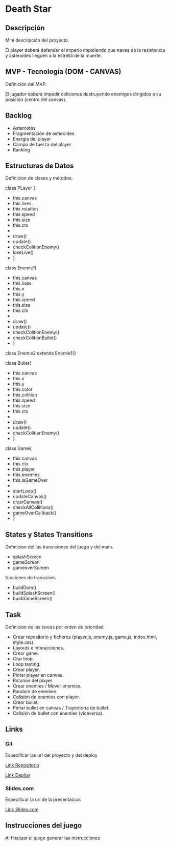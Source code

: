 # Death Star

## Descripción
Mini descripción del proyecto.

El player deberá defender el imperio impidiendo que naves de la resistencia y asteroides lleguen a la estrella de la muerte.

## MVP - Tecnología (DOM - CANVAS)
Definición del MVP.

El jugador deberá impedir colisiones destruyendo enemigos dirigidos a su posición (centro del canvas).  

## Backlog
- Asteroides 
- Fragmentación de asteroides
- Energía del player
- Campo de fuerza del player
- Ranking 

## Estructuras de Datos

Definicion de clases y métodos.

class PLayer {
-   this.canvas
-   this.lives
-   this.rotation
-   this.speed
-   this.size
-   this.ctx
- 
-   draw()
-   update()
-   checkColitionEnemy()
-   loseLive()
- }

class Enemie1{
-   this.canvas
-   this.lives
-   this.x
-   this.y
-   this.speed
-   this.size
-   this.ctx
- 
-   draw()
-   update()
-   checkColitionEnemy()
-   checkColitionBullet()
- }

class Enemie2 extends Enemie1{}

class Bullet{
-   this.canvas
-   this.x
-   this.y
-   this.color
-   this.colition
-   this.speed
-   this.size
-   this.ctx
- 
-   draw()
-   update()
-   checkColitionEnemy()
- }

class Game{
-   this.canvas
-   this.ctx
-   this.player
-   this.enemies
-   this.isGameOver
- 
-   startLoop()
-   updateCanvas()
-   clearCanvas()
-   checkAllCollitions()
-   gameOverCallback()
- }

## States y States Transitions

Definicion del las transiciones del juego y del main.

- splashScreen
- gameScreen
- gameoverScreen

funciones de transicion.

- buildDom()
- buildSplashScreen()
- buidGameScreen()


## Task

Definicion de las tareas por orden de prioridad

- Crear repositorio y ficheros (player.js, enemy.js, game.js, index.html, style.css).
- Layouts e interacciones. 
- Crear game.
- Crar loop.
- Loop testing.
- Crear player.
- Pintar player en canvas.
- Rotation del player.
- Crear enemies / Mover enemies.
- Random de enemies.
- Colisión de enemies con player.
- Crear bullet.
- Pintar bullet en canvas / Trayectoria de bullet.
- Colisión de bullet con enemies (viceversa).

## Links

### Git

Especificar las url del proyecto y del deploy

[Link Repositorio](https://github.com/stellarwaves/DeathStar.git)

[Link Deploy](http://github.com)

### Slides.com

Especificar la url de la presentacion

[Link Slides.com](http://slides.com)

## Instrucciones del juego 

Al finalizar el juego generar las instrucciones
